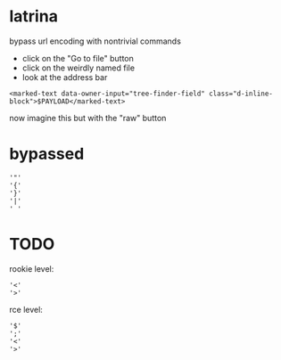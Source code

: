 # latrina
bypass url encoding with nontrivial commands

* click on the "Go to file" button
* click on the weirdly named file
* look at the address bar

```
<marked-text data-owner-input="tree-finder-field" class="d-inline-block">$PAYLOAD</marked-text>
```
now imagine this but with the "raw" button

# bypassed
```
'"'
'{'
'}'
'|'
' '
```

# TODO
rookie level:
```
'<'
'>'
```
rce level:
```
'$'
';'
'<'
'>'
```
